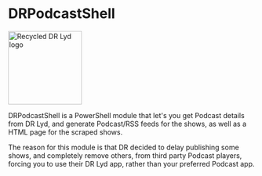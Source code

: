 # DRPodcastShell
[<img alt="Recycled DR Lyd logo" src="https://xmpl.dk/DRPodcast/assets/icon-logo-drlyd-recycled.svg" width="150">](https://xmpl.dk/DRPodcastShell)

DRPodcastShell is a PowerShell module that let's you get Podcast details from DR Lyd, and generate Podcast/RSS feeds for the shows, as well as a HTML page for the scraped shows.

The reason for this module is that DR decided to delay publishing some shows, and completely remove others, from third party Podcast players, forcing you to use their DR Lyd app, rather than your preferred Podcast app.
